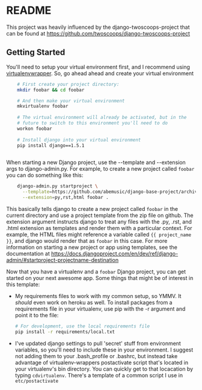 # README

This project was heavily influenced by the django-twoscoops-project that can
be found at https://github.com/twoscoops/django-twoscoops-project

## Getting Started

You'll need to setup your virtual environment first, and I recommend using
[virtualenvwrapper]. So, go ahead ahead and create your virtual environment

```bash
    # First create your project directory:
    mkdir foobar && cd foobar

    # And then make your virtual environment
    mkvirtualenv foobar
    
    # The virtual environment will already be activated, but in the 
    # future to switch to this environment you'll need to do
    workon foobar
    
    # Install django into your virtual environment
    pip install django==1.5.1
    
```

When starting a new Django project, use the --template and --extension args
to django-admin.py. For example, to create a new project called `foobar` you
can do something like this:

```bash
    django-admin.py startproject \
      --template=https://github.com/abemusic/django-base-project/archive/master.zip \
      --extension=py,rst,html foobar .
```
    
This basically tells django to create a new project called `foobar` in the 
current directory and use a project template from the zip file on github. 
The extension argument instructs django to treat any files with the .py, .rst, 
and .html extension as templates and render them with a particular context. 
For example, the HTML files might reference a variable called `{{ project_name }}`, 
and django would render that as `foobar` in this case. For more information on 
starting a new project or app using templates, see the documentation at 
https://docs.djangoproject.com/en/dev/ref/django-admin/#startproject-projectname-destination

Now that you have a virtualenv and a `foobar` Django project, you can get started
on your next awesome app. Some things that might be of interest in this template:

* My requirements files to work with my common setup, so YMMV. It *should* even
  work on heroku as well. To install packages from a requirements file in your 
  virtualenv, use pip with the -r argument and point it to the file:

    ```bash
    # For development, use the local requirements file
    pip install -r requirements/local.txt
    ```
* I've updated django settings to pull 'secret' stuff from environment variables,
  so you'll need to include these in your environment. I suggest not adding them
  to your .bash_profile or .bashrc, but instead take advantage of virtualenv-wrappers
  postactivate script that's located in your virtualenv's bin directory. You can 
  quickly get to that locacation by typing `cdvirtualenv`. There's a template of
  a common script I use in `etc/postactivate`


[virtualenvwrapper]: https://bitbucket.org/dhellmann/virtualenvwrapper
